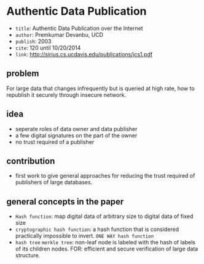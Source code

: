 # Authentic Data Publication

* `title`: Authentic Data Publication over the Internet
* `author`: Premkumar Devanbu, UCD
* `publish`: 2003
* `cite`: 120 until 10/20/2014
* `link`: http://sirius.cs.ucdavis.edu/publications/jcs1.pdf

## problem

For large data that changes infrequently but is queried at high rate,
how to republish it securely through insecure network.

## idea

* seperate roles of data owner and data publisher
* a few digital signatures on the part of the owner
* no trust required of a publisher

## contribution

* first work to give general approaches for reducing the trust required of publishers of large databases.

## general concepts in the paper

* `Hash function`:
map digital data of arbitrary size to digital data of fixed size
* `cryptographic hash function`:
a hash function that is considered practically impossible to invert.
`ONE WAY hash function`
* `hash tree` `merkle tree`:
non-leaf node is labeled with the hash of labels of its children nodes.
FOR: efficient and secure verification of large data structure.
